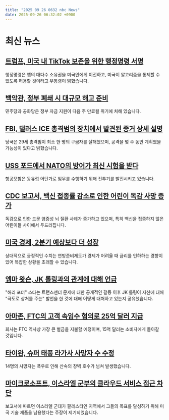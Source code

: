 ```yaml
---
title: "2025 09 26 0632 nbc News"
date: 2025-09-26 06:32:02 +0900
---
```


# 최신 뉴스

## [트럼프, 미국 내 TikTok 보존을 위한 행정명령 서명](https://www.nbcnews.com/tech/tech-news/trump-signs-executive-order-tiktok-deal-know-rcna233518)  
행정명령은 앱의 대다수 소유권을 미국인에게 이전하고, 미국이 알고리즘을 통제할 수 있도록 허용할 것이라고 부통령이 밝혔습니다.

## [백악관, 정부 폐쇄 시 대규모 해고 준비](https://www.nbcnews.com/politics/white-house/white-house-omb-memo-mass-firings-government-shutdown-congress-rcna233590)  
민주당과 공화당은 정부 자금 지원이 다음 주 만료될 위기에 처해 있습니다.

## [FBI, 댈러스 ICE 총격범의 장치에서 발견된 증거 상세 설명](https://www.nbcnews.com/news/us-news/investigators-seize-dallas-ice-shooters-devices-rcna233708)  
당국은 29세 총격범이 최소 한 명의 구금자를 살해했으며, 공격을 몇 주 동안 계획했을 가능성이 있다고 밝혔습니다.

## [USS 포드에서 NATO의 방어가 최신 시험을 받다](https://www.nbcnews.com/world/europe/onboard-us-aircraft-carrier-tensions-rise-russian-incursions-nato-airs-rcna232362)  
항공모함은 동유럽 어딘가로 임무를 수행하기 위해 전투기를 발진시키고 있습니다.

## [CDC 보고서, 백신 접종률 감소로 인한 어린이 독감 사망 증가](https://www.nbcnews.com/health/health-news/flu-vaccines-children-complication-cdc-deaths-rcna233436)  
독감으로 인한 드문 염증성 뇌 질환 사례가 증가하고 있으며, 특히 백신을 접종하지 않은 어린이들 사이에서 두드러집니다.

## [미국 경제, 2분기 예상보다 더 성장](https://www.nbcnews.com/business/economy/us-gdp-second-quarter-consumers-buying-rcna233692)  
상대적으로 긍정적인 수치는 연방준비제도가 경제가 어려울 때 금리를 인하하는 경향이 있어 복잡한 상황을 초래할 수 있습니다.

## [엠마 왓슨, JK 롤링과의 관계에 대해 언급](https://www.nbcnews.com/pop-culture/pop-culture-news/emma-watson-addresses-relationship-jk-rowling-public-split-transgender-rcna233685)  
"해리 포터" 스타는 트랜스젠더 문제에 대한 공개적인 갈등 이후 JK 롤링이 자신에 대해 "극도로 상처를 주는" 발언을 한 것에 대해 어떻게 대처하고 있는지 공유했습니다.

## [아마존, FTC의 고객 속임수 혐의로 25억 달러 지급](https://www.nbcnews.com/business/business-news/amazon-pay-25-billion-settle-ftc-allegations-duped-customers-enrolling-rcna233710)  
회사는 FTC 역사상 가장 큰 벌금을 지불할 예정이며, 15억 달러는 소비자에게 돌아갈 것입니다.

## [타이완, 슈퍼 태풍 라가사 사망자 수 수정](https://www.nbcnews.com/world/asia/taiwan-revises-super-typhoon-ragasa-death-toll-33-remain-missing-rcna233606)  
14명의 사망자는 폭우로 인해 산속의 장벽 호수가 넘쳐 발생했습니다.

## [마이크로소프트, 이스라엘 군부의 클라우드 서비스 접근 차단](https://www.nbcnews.com/tech/tech-news/microsoft-ends-israel-military-units-access-cloud-service-rcna233723)  
보고서에 따르면 이스라엘 군대가 팔레스타인 지역에서 그들의 목표를 달성하기 위해 미국 기술 제품을 남용했다는 주장이 제기되었습니다.